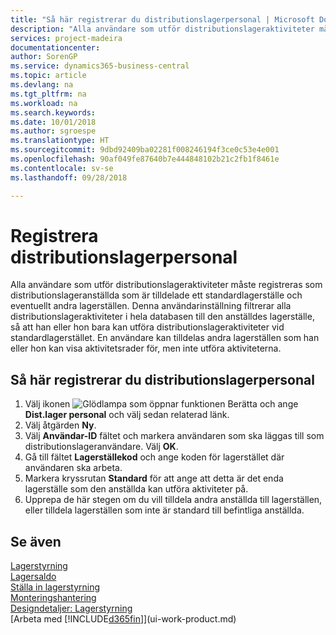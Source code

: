 ```yaml
---
title: "Så här registrerar du distributionslagerpersonal | Microsoft Docs"
description: "Alla användare som utför distributionslageraktiviteter måste registreras som distributionslageranställda som är tilldelade ett standardlagerställe och eventuellt andra lagerställen."
services: project-madeira
documentationcenter: 
author: SorenGP
ms.service: dynamics365-business-central
ms.topic: article
ms.devlang: na
ms.tgt_pltfrm: na
ms.workload: na
ms.search.keywords: 
ms.date: 10/01/2018
ms.author: sgroespe
ms.translationtype: HT
ms.sourcegitcommit: 9dbd92409ba02281f008246194f3ce0c53e4e001
ms.openlocfilehash: 90af049fe87640b7e444848102b21c2fb1f8461e
ms.contentlocale: sv-se
ms.lasthandoff: 09/28/2018

---
```

# <a name="set-up-warehouse-employees"></a>Registrera distributionslagerpersonal
Alla användare som utför distributionslageraktiviteter måste registreras som distributionslageranställda som är tilldelade ett standardlagerställe och eventuellt andra lagerställen. Denna användarinställning filtrerar alla distributionslageraktiviteter i hela databasen till den anställdes lagerställe, så att han eller hon bara kan utföra distributionslageraktiviteter vid standardlagerstället. En användare kan tilldelas andra lagerställen som han eller hon kan visa aktivitetsrader för, men inte utföra aktiviteterna.

## <a name="to-set-up-warehouse-employees"></a>Så här registrerar du distributionslagerpersonal  
1.  Välj ikonen ![Glödlampa som öppnar funktionen Berätta](media/ui-search/search_small.png "Berätta vad du vill göra") och ange **Dist.lager personal** och välj sedan relaterad länk.  
2. Välj åtgärden **Ny**.  
3. Välj **Användar-ID** fältet och markera användaren som ska läggas till som distributionslageranvändare. Välj **OK**.  
6.  Gå till fältet **Lagerställekod** och ange koden för lagerstället där användaren ska arbeta.  
7.  Markera kryssrutan **Standard** för att ange att detta är det enda lagerställe som den anställda kan utföra aktiviteter på.  
8.  Upprepa de här stegen om du vill tilldela andra anställda till lagerställen, eller tilldela lagerställen som inte är standard till befintliga anställda.  

## <a name="see-also"></a>Se även  
[Lagerstyrning](warehouse-manage-warehouse.md)  
[Lagersaldo](inventory-manage-inventory.md)  
[Ställa in lagerstyrning](warehouse-setup-warehouse.md)     
[Monteringshantering](assembly-assemble-items.md)    
[Designdetaljer: Lagerstyrning](design-details-warehouse-management.md)  
[Arbeta med [!INCLUDE[d365fin](includes/d365fin_md.md)]](ui-work-product.md)  

